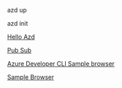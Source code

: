 
azd up

azd init


[Hello Azd](https://github.com/Azure-Samples/hello-azd)

[Pub Sub](https://github.com/Azure-Samples/pubsub-dapr-csharp-servicebus)

[Azure Developer CLI Sample browser](https://azure.github.io/awesome-azd/)

[Sample Browser](https://learn.microsoft.com/en-us/samples/browse/?expanded=azure&products=azure-resource-manager)